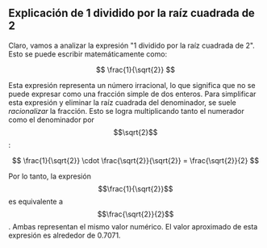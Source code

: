 ## Explicación de 1 dividido por la raíz cuadrada de 2

Claro, vamos a analizar la expresión "1 dividido por la raíz cuadrada de 2".  Esto se puede escribir matemáticamente como:

$$
\frac{1}{\sqrt{2}}
$$

Esta expresión representa un número irracional, lo que significa que no se puede expresar como una fracción simple de dos enteros. Para simplificar esta expresión y eliminar la raíz cuadrada del denominador, se suele *racionalizar* la fracción. Esto se logra multiplicando tanto el numerador como el denominador por $$\sqrt{2}$$:

$$
\frac{1}{\sqrt{2}} \cdot \frac{\sqrt{2}}{\sqrt{2}} = \frac{\sqrt{2}}{2}
$$

Por lo tanto, la expresión $$\frac{1}{\sqrt{2}}$$ es equivalente a $$\frac{\sqrt{2}}{2}$$. Ambas representan el mismo valor numérico. El valor aproximado de esta expresión es alrededor de 0.7071.
